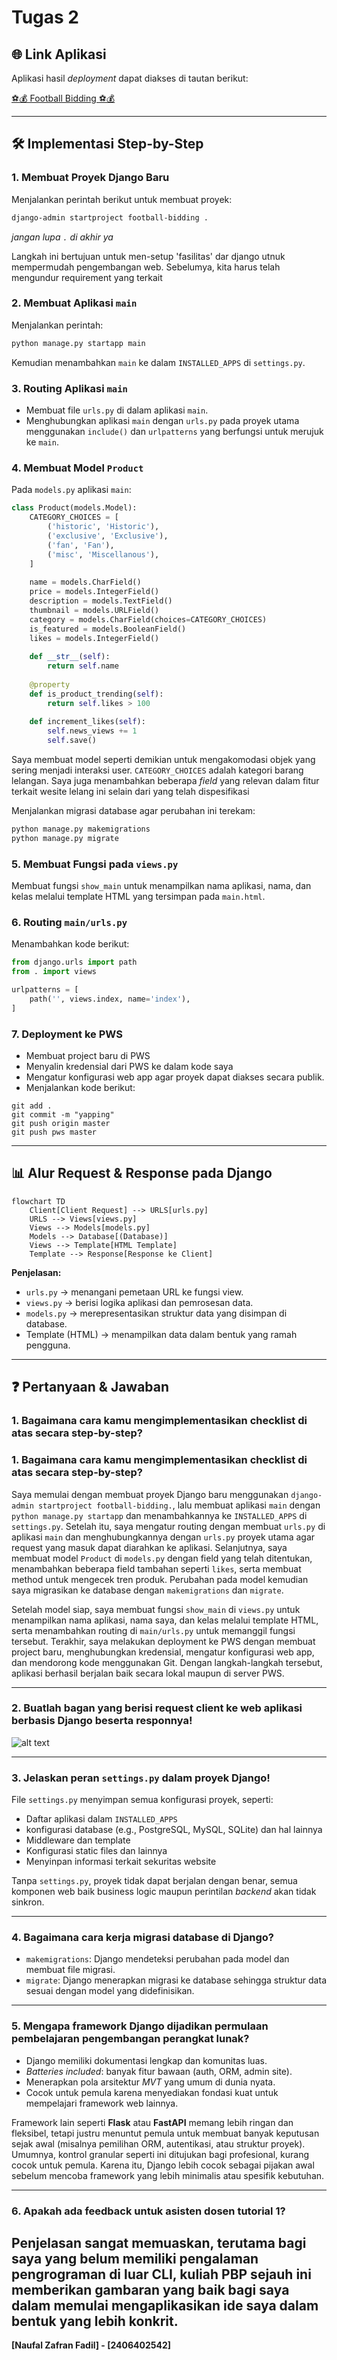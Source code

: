 
# Tugas 2

## 🌐 Link Aplikasi  
Aplikasi hasil *deployment* dapat diakses di tautan berikut:  

[⚽💰 Football Bidding ⚽💰](https://naufal-zafran-footballbidding.pbp.cs.ui.ac.id/)  

---
 

## 🛠️ Implementasi Step-by-Step  

### 1. Membuat Proyek Django Baru  
Menjalankan perintah berikut untuk membuat proyek:  
```bash
django-admin startproject football-bidding .
````
_jangan lupa ```.``` di akhir ya_

Langkah ini bertujuan untuk men-setup 'fasilitas' dar django utnuk mempermudah pengembangan web. Sebelumya, kita harus telah mengundur requirement yang terkait

### 2. Membuat Aplikasi `main`

Menjalankan perintah:

```bash
python manage.py startapp main
```

Kemudian menambahkan `main` ke dalam `INSTALLED_APPS` di `settings.py`.

### 3. Routing Aplikasi `main`

* Membuat file `urls.py` di dalam aplikasi `main`.
* Menghubungkan aplikasi `main` dengan `urls.py` pada proyek utama menggunakan `include()` dan ```urlpatterns``` yang berfungsi untuk merujuk ke ```main```.

### 4. Membuat Model `Product`

Pada `models.py` aplikasi `main`:

```python
class Product(models.Model):
    CATEGORY_CHOICES = [
        ('historic', 'Historic'),
        ('exclusive', 'Exclusive'),
        ('fan', 'Fan'),
        ('misc', 'Miscellanous'),
    ]
    
    name = models.CharField()
    price = models.IntegerField()
    description = models.TextField()
    thumbnail = models.URLField()
    category = models.CharField(choices=CATEGORY_CHOICES)
    is_featured = models.BooleanField()
    likes = models.IntegerField()
    
    def __str__(self):
        return self.name
    
    @property
    def is_product_trending(self):
        return self.likes > 100
        
    def increment_likes(self):
        self.news_views += 1
        self.save()
```

Saya membuat model seperti demikian untuk mengakomodasi objek yang sering menjadi interaksi user. ```CATEGORY_CHOICES``` adalah kategori barang lelangan. Saya juga menambahkan beberapa _field_ yang relevan dalam fitur terkait wesite lelang ini selain dari yang telah dispesifikasi

Menjalankan migrasi database agar perubahan ini terekam:

```bash
python manage.py makemigrations
python manage.py migrate
```

### 5. Membuat Fungsi pada `views.py`

Membuat fungsi `show_main` untuk menampilkan nama aplikasi, nama, dan kelas melalui template HTML yang tersimpan pada `main.html`.

### 6. Routing `main/urls.py`

Menambahkan kode berikut:

```python
from django.urls import path
from . import views

urlpatterns = [
    path('', views.index, name='index'),
]
```

### 7. Deployment ke PWS

* Membuat project baru di PWS
* Menyalin kredensial dari PWS ke dalam kode saya
* Mengatur konfigurasi web app agar proyek dapat diakses secara publik.
* Menjalankan kode berikut:

```shell
git add .
git commit -m "yapping"
git push origin master
git push pws master
```

---

## 📊 Alur Request & Response pada Django

```mermaid
flowchart TD
    Client[Client Request] --> URLS[urls.py]
    URLS --> Views[views.py]
    Views --> Models[models.py]
    Models --> Database[(Database)]
    Views --> Template[HTML Template]
    Template --> Response[Response ke Client]
```

**Penjelasan:**

* `urls.py` → menangani pemetaan URL ke fungsi view.
* `views.py` → berisi logika aplikasi dan pemrosesan data.
* `models.py` → merepresentasikan struktur data yang disimpan di database.
* Template (HTML) → menampilkan data dalam bentuk yang ramah pengguna.

---

## ❓ Pertanyaan & Jawaban

### 1. Bagaimana cara kamu mengimplementasikan checklist di atas secara step-by-step?

### 1. Bagaimana cara kamu mengimplementasikan checklist di atas secara step-by-step?  

Saya memulai dengan membuat proyek Django baru menggunakan `django-admin startproject football-bidding.`, lalu membuat aplikasi `main` dengan `python manage.py startapp` dan menambahkannya ke `INSTALLED_APPS` di `settings.py`. Setelah itu, saya mengatur routing dengan membuat `urls.py` di aplikasi `main` dan menghubungkannya dengan `urls.py` proyek utama agar request yang masuk dapat diarahkan ke aplikasi. Selanjutnya, saya membuat model `Product` di `models.py` dengan field yang telah ditentukan, menambahkan beberapa field tambahan seperti `likes`, serta membuat method untuk mengecek tren produk. Perubahan pada model kemudian saya migrasikan ke database dengan `makemigrations` dan `migrate`.  

Setelah model siap, saya membuat fungsi `show_main` di `views.py` untuk menampilkan nama aplikasi, nama saya, dan kelas melalui template HTML, serta menambahkan routing di `main/urls.py` untuk memanggil fungsi tersebut. Terakhir, saya melakukan deployment ke PWS dengan membuat project baru, menghubungkan kredensial, mengatur konfigurasi web app, dan mendorong kode menggunakan Git. Dengan langkah-langkah tersebut, aplikasi berhasil berjalan baik secara lokal maupun di server PWS.  


---

### 2. Buatlah bagan yang berisi request client ke web aplikasi berbasis Django beserta responnya!

![alt text](image.png)

---

### 3. Jelaskan peran `settings.py` dalam proyek Django!

File `settings.py` menyimpan semua konfigurasi proyek, seperti:

* Daftar aplikasi dalam `INSTALLED_APPS`
* konfigurasi database (e.g., PostgreSQL, MySQL, SQLite) dan hal lainnya
* Middleware dan template
* Konfigurasi static files dan lainnya
* Menyinpan informasi terkait sekuritas website

Tanpa `settings.py`, proyek tidak dapat berjalan dengan benar, semua komponen web baik business logic maupun perintilan _backend_ akan tidak sinkron.

---

### 4. Bagaimana cara kerja migrasi database di Django?

* `makemigrations`: Django mendeteksi perubahan pada model dan membuat file migrasi.
* `migrate`: Django menerapkan migrasi ke database sehingga struktur data sesuai dengan model yang didefinisikan.

---

### 5. Mengapa framework Django dijadikan permulaan pembelajaran pengembangan perangkat lunak?

* Django memiliki dokumentasi lengkap dan komunitas luas.
* *Batteries included*: banyak fitur bawaan (auth, ORM, admin site).
* Menerapkan pola arsitektur *MVT* yang umum di dunia nyata.
* Cocok untuk pemula karena menyediakan fondasi kuat untuk mempelajari framework web lainnya.

Framework lain seperti **Flask** atau **FastAPI** memang lebih ringan dan fleksibel, tetapi justru menuntut pemula untuk membuat banyak keputusan sejak awal (misalnya pemilihan ORM, autentikasi, atau struktur proyek). Umumnya, kontrol granular seperti ini ditujukan bagi profesional, kurang cocok untuk pemula. Karena itu, Django lebih cocok sebagai pijakan awal sebelum mencoba framework yang lebih minimalis atau spesifik kebutuhan.  

---

### 6. Apakah ada feedback untuk asisten dosen tutorial 1?

Penjelasan sangat memuaskan, terutama bagi saya yang belum memiliki pengalaman pengrograman di luar CLI, kuliah PBP sejauh ini memberikan gambaran yang baik bagi saya dalam memulai mengaplikasikan ide saya dalam bentuk yang lebih konkrit. 
---

 **\[Naufal Zafran Fadil] - \[2406402542]**

```